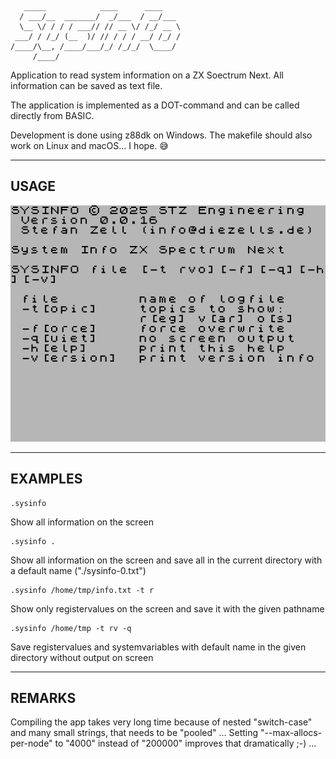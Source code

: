        _____            ____      ____    
      / ___/__  _______/  _/___  / __/___ 
      \__ \/ / / / ___// // __ \/ /_/ __ \
     ___/ / /_/ (__  )/ // / / / __/ /_/ /
    /____/\__, /____/___/_/ /_/_/  \____/ 
         /____/                           
     
Application to read system information on a ZX Soectrum Next. All information can be saved as text file.

The application is implemented as a DOT-command and can be called directly from BASIC.

Development is done using z88dk on Windows. The makefile should also work on Linux and macOS... I hope. 😅

---

## USAGE

![help.bmp](https://github.com/essszettt/sysinfo/blob/main/doc/help.bmp)

---

## EXAMPLES

    .sysinfo

Show all information on the screen

    .sysinfo . 

Show all information on the screen and save all in the current directory with a default name ("./sysinfo-0.txt")

    .sysinfo /home/tmp/info.txt -t r

Show only registervalues on the screen and save it with the given pathname

    .sysinfo /home/tmp -t rv -q

Save registervalues and systemvariables with default name in the given directory without output on screen

---
## REMARKS

Compiling the app takes very long time because of nested "switch-case" and many small strings, that needs to be "pooled" ...
Setting "--max-allocs-per-node" to "4000" instead of "200000" improves that dramatically ;-) ...
